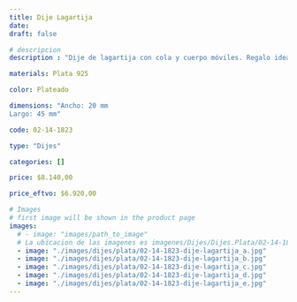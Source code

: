 ```yaml
---
title: Dije Lagartija
date: 
draft: false

# descripcion
description : "Dije de lagartija con cola y cuerpo móviles. Regalo ideal para adolescentes. Los poderes de la Lagartija son la placidez, la curiosidad y la regeneración. Su sabiduría incluye la búsqueda de la luz, el desprendimiento, el poder para recuperar lo perdido, la colaboración con la fuerza de la vida, no tomarse las cosas personalmente y ser guíados por espíritus ancianos."

materials: Plata 925

color: Plateado

dimensions: "Ancho: 20 mm 
Largo: 45 mm"

code: 02-14-1823

type: "Dijes"

categories: []

price: $8.140,00

price_eftvo: $6.920,00

# Images
# first image will be shown in the product page
images:
  # - image: "images/path_to_image"
  # La ubicacion de las imagenes es imagenes/Dijes/Dijes.Plata/02-14-1823-dije-lagartija
  - image: "./images/dijes/plata/02-14-1823-dije-lagartija_a.jpg"
  - image: "./images/dijes/plata/02-14-1823-dije-lagartija_b.jpg"
  - image: "./images/dijes/plata/02-14-1823-dije-lagartija_c.jpg"
  - image: "./images/dijes/plata/02-14-1823-dije-lagartija_d.jpg"
  - image: "./images/dijes/plata/02-14-1823-dije-lagartija_e.jpg"
---
```

